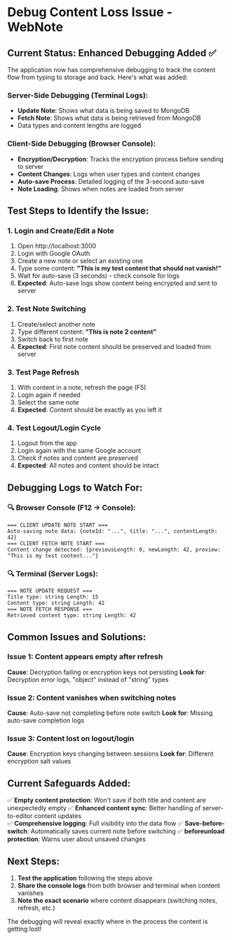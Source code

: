 # Debug Content Loss Issue - WebNote

## Current Status: Enhanced Debugging Added ✅

The application now has comprehensive debugging to track the content flow from typing to storage and back. Here's what was added:

### Server-Side Debugging (Terminal Logs):
- **Update Note**: Shows what data is being saved to MongoDB
- **Fetch Note**: Shows what data is being retrieved from MongoDB
- Data types and content lengths are logged

### Client-Side Debugging (Browser Console):
- **Encryption/Decryption**: Tracks the encryption process before sending to server
- **Content Changes**: Logs when user types and content changes
- **Auto-save Process**: Detailed logging of the 3-second auto-save
- **Note Loading**: Shows when notes are loaded from server

## Test Steps to Identify the Issue:

### 1. Login and Create/Edit a Note
1. Open http://localhost:3000
2. Login with Google OAuth
3. Create a new note or select an existing one
4. Type some content: **"This is my test content that should not vanish!"**
5. Wait for auto-save (3 seconds) - check console for logs
6. **Expected**: Auto-save logs show content being encrypted and sent to server

### 2. Test Note Switching
1. Create/select another note
2. Type different content: **"This is note 2 content"**  
3. Switch back to first note
4. **Expected**: First note content should be preserved and loaded from server

### 3. Test Page Refresh
1. With content in a note, refresh the page (F5)
2. Login again if needed
3. Select the same note
4. **Expected**: Content should be exactly as you left it

### 4. Test Logout/Login Cycle
1. Logout from the app
2. Login again with the same Google account
3. Check if notes and content are preserved
4. **Expected**: All notes and content should be intact

## Debugging Logs to Watch For:

### 🔍 Browser Console (F12 → Console):
```
=== CLIENT UPDATE NOTE START ===
Auto-saving note data: {noteId: "...", title: "...", contentLength: 42}
=== CLIENT FETCH NOTE START ===
Content change detected: {previousLength: 0, newLength: 42, preview: "This is my test content..."}
```

### 🔍 Terminal (Server Logs):
```
=== NOTE UPDATE REQUEST ===
Title type: string Length: 15
Content type: string Length: 42
=== NOTE FETCH RESPONSE ===
Retrieved content type: string Length: 42
```

## Common Issues and Solutions:

### Issue 1: Content appears empty after refresh
**Cause**: Decryption failing or encryption keys not persisting
**Look for**: Decryption error logs, "object" instead of "string" types

### Issue 2: Content vanishes when switching notes  
**Cause**: Auto-save not completing before note switch
**Look for**: Missing auto-save completion logs

### Issue 3: Content lost on logout/login
**Cause**: Encryption keys changing between sessions
**Look for**: Different encryption salt values

## Current Safeguards Added:

✅ **Empty content protection**: Won't save if both title and content are unexpectedly empty
✅ **Enhanced content sync**: Better handling of server-to-editor content updates  
✅ **Comprehensive logging**: Full visibility into the data flow
✅ **Save-before-switch**: Automatically saves current note before switching
✅ **beforeunload protection**: Warns user about unsaved changes

## Next Steps:

1. **Test the application** following the steps above
2. **Share the console logs** from both browser and terminal when content vanishes
3. **Note the exact scenario** where content disappears (switching notes, refresh, etc.)

The debugging will reveal exactly where in the process the content is getting lost!
